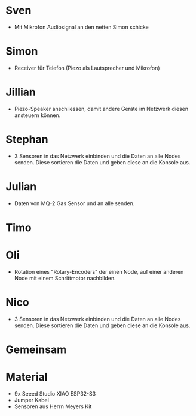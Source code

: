 # Sven
- Mit Mikrofon Audiosignal an den netten Simon schicke
# Simon
- Receiver für Telefon (Piezo als Lautsprecher und Mikrofon)
# Jillian
- Piezo-Speaker anschliessen, damit andere Geräte im Netzwerk diesen ansteuern können.
# Stephan
- 3 Sensoren in das Netzwerk einbinden und die Daten an alle Nodes senden. Diese sortieren die Daten und geben diese an die Konsole aus.

# Julian
- Daten von MQ-2 Gas Sensor und an alle senden.
# Timo

# Oli
- Rotation eines "Rotary-Encoders" der einen Node, auf einer anderen Node mit einem Schrittmotor nachbilden.

# Nico
- 3 Sensoren in das Netzwerk einbinden und die Daten an alle Nodes senden. Diese sortieren die Daten und geben diese an die Konsole aus.

# Gemeinsam

# Material
- 9x Seeed Studio XIAO ESP32-S3
- Jumper Kabel
- Sensoren aus Herrn Meyers Kit
